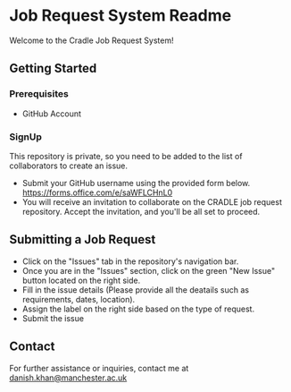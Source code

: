 # Job Request System Readme

Welcome to the Cradle Job Request System!

## Getting Started

### Prerequisites

- GitHub Account

### SignUp

This repository is private, so you need to be added to the list of collaborators to create an issue.
- Submit your GitHub username using the provided form below.<br>
  https://forms.office.com/e/saWFLCHnL0 
- You will receive an invitation to collaborate on the CRADLE job request repository. Accept the invitation, and you'll be all set to proceed.

## Submitting a Job Request
- Click on the "Issues" tab in the repository's navigation bar.
- Once you are in the "Issues" section, click on the green "New Issue" button located on the right side.
- Fill in the issue details (Please provide all the deatails such as requirements, dates, location).
- Assign the label on the right side based on the type of request.
- Submit the issue

## Contact

For further assistance or inquiries, contact me at danish.khan@manchester.ac.uk

